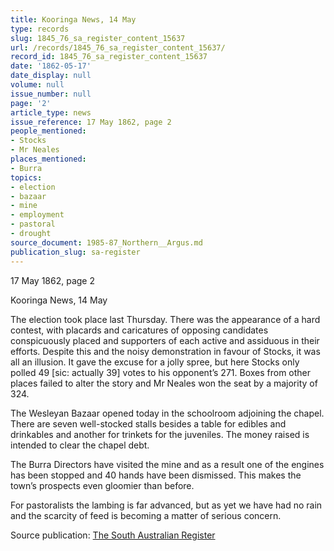 ```yaml
---
title: Kooringa News, 14 May
type: records
slug: 1845_76_sa_register_content_15637
url: /records/1845_76_sa_register_content_15637/
record_id: 1845_76_sa_register_content_15637
date: '1862-05-17'
date_display: null
volume: null
issue_number: null
page: '2'
article_type: news
issue_reference: 17 May 1862, page 2
people_mentioned:
- Stocks
- Mr Neales
places_mentioned:
- Burra
topics:
- election
- bazaar
- mine
- employment
- pastoral
- drought
source_document: 1985-87_Northern__Argus.md
publication_slug: sa-register
---
```


17 May 1862, page 2

Kooringa News, 14 May

The election took place last Thursday.  There was the appearance of a hard contest, with placards and caricatures of opposing candidates conspicuously placed and supporters of each active and assiduous in their efforts.  Despite this and the noisy demonstration in favour of Stocks, it was all an illusion.  It gave the excuse for a jolly spree, but here Stocks only polled 49 [sic: actually 39] votes to his opponent’s 271.  Boxes from other places failed to alter the story and Mr Neales won the seat by a majority of 324.

The Wesleyan Bazaar opened today in the schoolroom adjoining the chapel.  There are seven well-stocked stalls besides a table for edibles and drinkables and another for trinkets for the juveniles.  The money raised is intended to clear the chapel debt.

The Burra Directors have visited the mine and as a result one of the engines has been stopped and 40 hands have been dismissed.  This makes the town’s prospects even gloomier than before.

For pastoralists the lambing is far advanced, but as yet we have had no rain and the scarcity of feed is becoming a matter of serious concern.

Source publication: [The South Australian Register](/publications/sa-register/)
